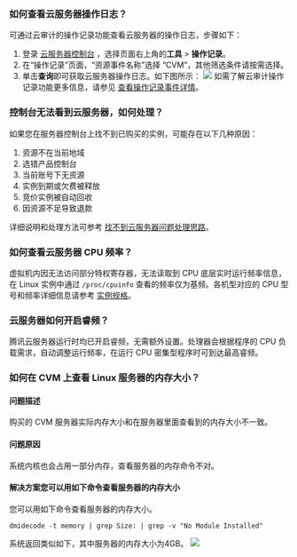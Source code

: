 
[](id:Q1)
### 如何查看云服务器操作日志？
可通过云审计的操作记录功能查看云服务器的操作日志，步骤如下：
1. 登录 [云服务器控制台](https://cloud.tencent.com/login?s_url=https%3A%2F%2Fconsole.cloud.tencent.com%2Fcvm) ，选择页面右上角的**工具** > **操作记录**。
2. 在“操作记录”页面，“资源事件名称”选择 “CVM”，其他筛选条件请按需选择。
3. 单击**查询**即可获取云服务器操作日志。如下图所示：
![](https://main.qcloudimg.com/raw/871b5a1e369756b03e103e1b4d4838ce.png)
如需了解云审计操作记录功能更多信息，请参见 [查看操作记录事件详情](https://cloud.tencent.com/document/product/629/56259)。


[](id:Q2)
### 控制台无法看到云服务器，如何处理？
如果您在服务器控制台上找不到已购买的实例，可能存在以下几种原因：
1. 资源不在当前地域
2. 选错产品控制台
3. 当前账号下无资源
4. 实例到期或欠费被释放
5. 竞价实例被自动回收
6. 因资源不足导致退款

详细说明和处理方法可参考 [找不到云服务器问题处理思路](https://cloud.tencent.com/document/product/213/82670)。


[](id:Q3)
### 如何查看云服务器 CPU 频率？
虚拟机内因无法访问部分特权寄存器，无法读取到 CPU 底层实时运行频率信息，在 Linux 实例中通过 `/proc/cpuinfo` 查看的频率仅为基频。各机型对应的 CPU 型号和频率详细信息请参考 [实例规格](https://cloud.tencent.com/document/product/213/11518)。


[](id:Q4)
### 云服务器如何开启睿频？
腾讯云服务器运行时均已开启睿频，无需额外设置。处理器会根据程序的 CPU 负载需求，自动调整运行频率，在运行 CPU 密集型程序时可到达最高睿频。

[](id:Q5)
### 如何在 CVM 上查看 Linux 服务器的内存大小？
#### 问题描述
购买的 CVM 服务器实际内存大小和在服务器里面查看到的内存大小不一致。
#### 问题原因
系统内核也会占用一部分内存，查看服务器的内存命令不对。
#### 解决方案您可以用如下命令查看服务器的内存大小
您可以用如下命令查看服务器的内存大小。
```piletxt
dmidecode -t memory | grep Size: | grep -v "No Module Installed"
```
系统返回类似如下，其中服务器的内存大小为4GB。
![](https://qcloudimg.tencent-cloud.cn/raw/0ddbadb7d0172d6b45b1f799f3fe2deb.png)
